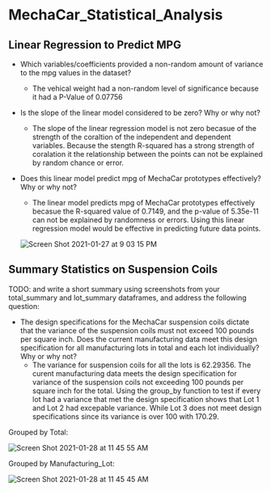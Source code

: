 # MechaCar_Statistical_Analysis

## Linear Regression to Predict MPG

- Which variables/coefficients provided a non-random amount of variance to the mpg values in the dataset?

    - The vehical weight had a non-random level of significance because it had a P-Value of 0.07756

- Is the slope of the linear model considered to be zero? Why or why not?

    - The slope of the linear regression model is not zero becasue of the strength of the coraltion of the independent and dependent variables. Because the stength R-squared has a strong strength of coralation it the relationship between the points can not be explained by random chance or error. 

- Does this linear model predict mpg of MechaCar prototypes effectively? Why or why not?
    
    - The linear model predicts mpg of MechaCar prototypes effectively becasue the R-squared value of 0.7149, and the p-value of 5.35e-11 can not be explained by randomness or errors. Using this linear regression model would be effective in predicting future data points. 
    
    ![Screen Shot 2021-01-27 at 9 03 15 PM](https://user-images.githubusercontent.com/16258584/106178543-84a31600-615f-11eb-8c23-7475090deff4.png)


## Summary Statistics on Suspension Coils

TODO: and write a short summary using screenshots from your total_summary and lot_summary dataframes, and address the following question:

- The design specifications for the MechaCar suspension coils dictate that the variance of the suspension coils must not exceed 100 pounds per square inch. Does the current manufacturing data meet this design specification for all manufacturing lots in total and each lot individually? Why or why not?
    - The variance for suspension coils for all the lots is 62.29356. The curent manufacturing data meets the design specification for variance of the suspension coils not exceeding 100 pounds per square inch for the total. Using the group_by function to test if every lot had a variance that met the design specification shows that Lot 1 and Lot 2 had excepable variance. While Lot 3 does not meet design specifications since its variance is over 100 with 170.29. 

Grouped by Total: 

![Screen Shot 2021-01-28 at 11 45 55 AM](https://user-images.githubusercontent.com/16258584/106179109-32aec000-6160-11eb-9c7e-139fee20ca34.png)

Grouped by Manufacturing_Lot:

![Screen Shot 2021-01-28 at 11 45 45 AM](https://user-images.githubusercontent.com/16258584/106178926-f4b19c00-615f-11eb-8103-fcd5b5941219.png)
